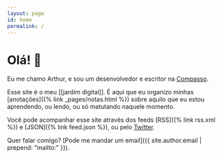 ```yaml
---
layout: page
id: home
permalink: /
---
```


# Olá! 👋

Eu me chamo Arthur, e sou um desenvolvedor e escritor na [Compasso](https://www.compasso.com.br).

Esse site é o meu [[jardim digital]]. É aqui que eu organizo minhas [anotações]({% link _pages/notas.html %}) sobre aquilo que eu estou aprendendo, ou lendo, ou só matutando naquele momento.

Você pode acompanhar esse site através dos feeds [RSS]({% link rss.xml %}) e [JSON]({% link feed.json %}), ou pelo [Twitter](https://twitter.com/).

Quer falar comigo? [Pode me mandar um email]({{ site.author.email | prepend: "mailto:" }}).
